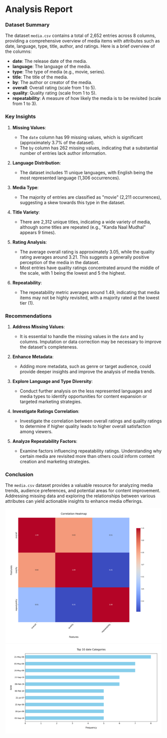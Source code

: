 # Analysis Report

### Dataset Summary

The dataset `media.csv` contains a total of 2,652 entries across 8 columns, providing a comprehensive overview of media items with attributes such as date, language, type, title, author, and ratings. Here is a brief overview of the columns:

- **date**: The release date of the media.
- **language**: The language of the media.
- **type**: The type of media (e.g., movie, series).
- **title**: The title of the media.
- **by**: The author or creator of the media.
- **overall**: Overall rating (scale from 1 to 5).
- **quality**: Quality rating (scale from 1 to 5).
- **repeatability**: A measure of how likely the media is to be revisited (scale from 1 to 3).

### Key Insights

1. **Missing Values**: 
   - The `date` column has 99 missing values, which is significant (approximately 3.7% of the dataset).
   - The `by` column has 262 missing values, indicating that a substantial number of entries lack author information.

2. **Language Distribution**:
   - The dataset includes 11 unique languages, with English being the most represented language (1,306 occurrences).

3. **Media Type**:
   - The majority of entries are classified as "movie" (2,211 occurrences), suggesting a skew towards this type in the dataset.

4. **Title Variety**:
   - There are 2,312 unique titles, indicating a wide variety of media, although some titles are repeated (e.g., "Kanda Naal Mudhal" appears 9 times).

5. **Rating Analysis**:
   - The average overall rating is approximately 3.05, while the quality rating averages around 3.21. This suggests a generally positive perception of the media in the dataset.
   - Most entries have quality ratings concentrated around the middle of the scale, with 1 being the lowest and 5 the highest.

6. **Repeatability**:
   - The repeatability metric averages around 1.49, indicating that media items may not be highly revisited, with a majority rated at the lowest tier (1).

### Recommendations

1. **Address Missing Values**: 
   - It is essential to handle the missing values in the `date` and `by` columns. Imputation or data correction may be necessary to improve the dataset's completeness.

2. **Enhance Metadata**:
   - Adding more metadata, such as genre or target audience, could provide deeper insights and improve the analysis of media trends.

3. **Explore Language and Type Diversity**:
   - Conduct further analysis on the less represented languages and media types to identify opportunities for content expansion or targeted marketing strategies.

4. **Investigate Ratings Correlation**:
   - Investigate the correlation between overall ratings and quality ratings to determine if higher quality leads to higher overall satisfaction among viewers.

5. **Analyze Repeatability Factors**:
   - Examine factors influencing repeatability ratings. Understanding why certain media are revisited more than others could inform content creation and marketing strategies.

### Conclusion

The `media.csv` dataset provides a valuable resource for analyzing media trends, audience preferences, and potential areas for content improvement. Addressing missing data and exploring the relationships between various attributes can yield actionable insights to enhance media offerings.

![Chart](./media_heatmap.png)
![Chart](./media_barplot.png)
